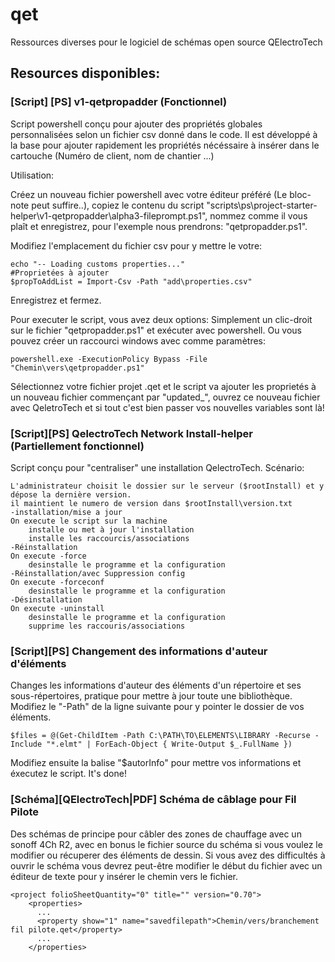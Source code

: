 # qet 

Ressources diverses pour le logiciel de schémas open source QElectroTech

## Resources disponibles:
### [Script] [PS] v1-qetpropadder (Fonctionnel)

Script powershell conçu pour ajouter des propriétés globales personnalisées selon un fichier csv donné dans le code.
Il est développé à la base pour ajouter rapidement les propriétés nécéssaire à insérer dans le cartouche (Numéro de client, nom de chantier ...)

Utilisation:

Créez un nouveau fichier powershell avec votre éditeur préféré (Le bloc-note peut suffire..), copiez le contenu du script "scripts\ps\project-starter-helper\v1-qetpropadder\alpha3-fileprompt.ps1", nommez comme il vous plaît et enregistrez, pour l'exemple nous prendrons: "qetpropadder.ps1".

Modifiez l'emplacement du fichier csv pour y mettre le votre:

```
echo "-- Loading customs properties..."
#Proprietées à ajouter
$propToAddList = Import-Csv -Path "add\properties.csv"
```
Enregistrez et fermez.

Pour executer le script, vous avez deux options: 
Simplement un clic-droit sur le fichier "qetpropadder.ps1" et exécuter avec powershell. Ou vous pouvez créer un raccourci windows avec comme paramètres: 

```
powershell.exe -ExecutionPolicy Bypass -File "Chemin\vers\qetpropadder.ps1"

```

Sélectionnez votre fichier projet .qet et le script va ajouter les proprietés à un nouveau fichier commençant par "updated_", ouvrez ce nouveau fichier avec QeletroTech et si tout c'est bien passer vos nouvelles variables sont là!

### [Script][PS] QelectroTech Network Install-helper (Partiellement fonctionnel)
Script conçu pour "centraliser" une installation QelectroTech. Scénario: 
```
L'administrateur choisit le dossier sur le serveur ($rootInstall) et y dépose la dernière version.
il maintient le numero de version dans $rootInstall\version.txt
-installation/mise a jour
On execute le script sur la machine
	installe ou met à jour l'installation
    installe les raccourcis/associations
-Réinstallation
On execute -force
	desinstalle le programme et la configuration
-Réinstallation/avec Suppression config
On execute -forceconf
	desinstalle le programme et la configuration
-Désinstallation
On execute -uninstall
	desinstalle le programme et la configuration
	supprime les raccouris/associations
```

### [Script][PS] Changement des informations d'auteur d'éléments
Changes les informations d'auteur des éléments d'un répertoire et ses sous-répertoires, pratique pour mettre à jour toute une bibliothèque.
Modifiez le "-Path" de la ligne suivante pour y pointer le dossier de vos éléments.
```
$files = @(Get-ChildItem -Path C:\PATH\TO\ELEMENTS\LIBRARY -Recurse -Include "*.elmt" | ForEach-Object { Write-Output $_.FullName })
```
Modifiez ensuite la balise "$autorInfo" pour mettre vos informations et éxecutez le script. It's done!

### [Schéma][QElectroTech|PDF] Schéma de câblage pour Fil Pilote

Des schémas de principe pour câbler des zones de chauffage avec un sonoff 4Ch R2, avec en bonus le fichier source du schéma si vous voulez le modifier ou récuperer des éléments de dessin.
Si vous avez des difficultés à ouvrir le schéma vous devrez peut-être modifier le début du fichier avec un éditeur de texte pour y insérer le chemin vers le fichier.

```
<project folioSheetQuantity="0" title="" version="0.70">
    <properties>
      ...
      <property show="1" name="savedfilepath">Chemin/vers/branchement fil pilote.qet</property>
      ...
    </properties>
```

